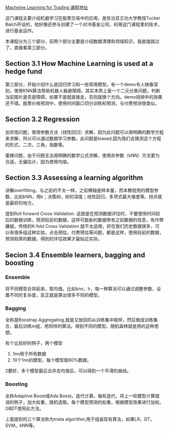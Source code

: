 
[Macheine Learning for Trading 课程地址](https://classroom.udacity.com/courses/ud501)

这门课程主要介绍机器学习在股票交易中的应用，是佐治亚立功大学教授Tucker Balch开设的，他好像还参与创建了一个对冲基金公司，利用这门课程里的技术，进行基金运作。


本课程分为三个部分，前两个部分主要是介绍数据清理和领域知识，我直接跳过了，直接看第三部分。

## Section 3.1  How Machine Learning is used at a hedge fund
第三部分，开始介绍什么是回归学习和一些常用模型。有一个demo令人映像深刻，使用KNN算法帮助机器人躲避障碍。其实本质上是一个二元分类问题，判断当前图片是否是障碍，如果不是就直接走，否则就换个方向。demo视频中的效果还不错。股票价格预测中，使用时间窗口切分训练和预测，与付费预测很类似。

## Section 3.2 Regression

加农炮问题，使用参数方法（线性回归）求解，因为此问题可以用明确的数学方程来求解，所以可以通过数据学习参数。此问题是biased,因为我们会猜测这个方程的形式，二次，三角，指数等。

蜜蜂问题，由于问题无法用明确的数学公式求解，使用非参数（kNN）方法更为合适。无偏估计，因为使用均值。

## Section 3.3 Assessing a learning algorithm

讲解overfitting，与之前的不太一样。之前横轴是样本量，而本教程用的模型参数，比如kNN，用k；决策树，树的深度；线性回归，多项式最大维度等。拐点就是最好的地方。


提到Roll forawrd Cross Validation. 这就是在预测数据评估时，不要使用时间较后的数据训练，预测较前的数据，这样可能新的数据带有之前数据的信息，有作弊嫌疑。传统的K-fold Cross Validation 就不太适用，好在我们历史数据很多，可以有很多组这种实验。点击预估，付费预估等问题，都是这样，使用较前的数据，预测较厚的数据，得到的评估效果才最贴近实际。    


## Secion 3.4 Ensemble learners, bagging and boosting


### Ensemble

将不同模型合并起来，取均值。比如knn，lr，每一种算法可以通过调整参数，设置不同的复杂度，反正就是算出很多不同的模型。

### Bagging

全称是Boostrap Aggregating,就是又放回的从训练集中取样，然后做成训练集合，最后训练m组，用同样的算法。得到不同的模型。随机森林就是用的这种思想。

有个比较好的例子，两个模型

1. 1nn用于所有数据
2. 10个1nn的模型，每个模型取60%数据。

2要好，多个模型最后合并去均值后，可以得到一个平滑的曲线。


### Boosting

全称Adaptive Boost或Ada Boost。迭代计算。每轮迭代，将上一轮模型计算错误的例子，加大权重，随机选取。每个模型预测的权重，根据模型效果进行加权。GBDT使用此方法。


上面提到的三个算法称为meta algorithm,用于组装现有算法，如果LR，DT，SVM，kNN等。
